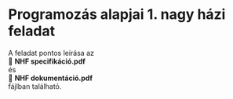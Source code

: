 # **Programozás alapjai 1. nagy házi feladat**

A feladat pontos leírása az  
📄 **NHF specifikáció.pdf**  
és  
📘 **NHF dokumentáció.pdf**  
fájlban található.

